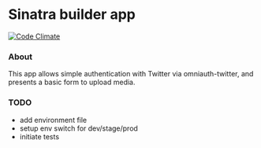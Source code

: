 # Sinatra builder app

[![Code Climate](https://codeclimate.com/github/allibubba/builder/badges/gpa.svg)](https://codeclimate.com/github/allibubba/builder)

### About
This app allows simple authentication with Twitter via omniauth-twitter, and presents a basic form to upload media.

### TODO
- add environment file
- setup env switch for dev/stage/prod
- initiate tests


